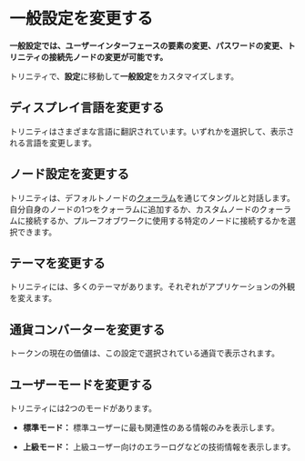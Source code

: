 # 一般設定を変更する
<!-- # Change the general settings -->

**一般設定では、ユーザーインターフェースの要素の変更、パスワードの変更、トリニティの接続先ノードの変更が可能です。**
<!-- **The general settings allow you to change elements of the user interface, change your password, and change the nodes to which Trinity connects.** -->

トリニティで、**設定**に移動して**一般設定**をカスタマイズします。
<!-- In Trinity, go to **Settings** to customize general settings. -->

## ディスプレイ言語を変更する
<!-- ## Change the display language -->

トリニティはさまざまな言語に翻訳されています。いずれかを選択して、表示される言語を変更します。
<!-- Trinity has been translated into different languages. Select one to change the language that's displayed. -->

## ノード設定を変更する
<!-- ## Change the node settings -->

トリニティは、デフォルトノードの[クォーラム](../concepts/node-quorum.md)を通じてタングルと対話します。自分自身のノードの1つをクォーラムに追加するか、カスタムノードのクォーラムに接続するか、プルーフオブワークに使用する特定のノードに接続するかを選択できます。
<!-- Trinity interacts with the Tangle through a [quorum](../concepts/node-quorum.md) of default nodes. You can choose to add one of your own nodes to the quorum, connect to a quorum of custom nodes, or connect to a specific node to use for proof of work. -->

## テーマを変更する
<!-- ## Change the theme -->

トリニティには、多くのテーマがあります。それぞれがアプリケーションの外観を変えます。
<!-- Trinity has many themes to choose from. Each one changes how the application looks. -->

## 通貨コンバーターを変更する
<!-- ## Change the currency converter -->

トークンの現在の価値は、この設定で選択されている通貨で表示されます。
<!-- The current value of the token is displayed in the currency that is selected in this setting. -->

## ユーザーモードを変更する
<!-- ## Change the user mode -->

トリニティには2つのモードがあります。
<!-- Trinity has two modes: -->

- **標準モード：** 標準ユーザーに最も関連性のある情報のみを表示します。
<!-- - **Standard mode:** Displays only the most relevant information for standard users -->
- **上級モード：** 上級ユーザー向けのエラーログなどの技術情報を表示します。
<!-- - **Advanced mode:** Displays technical information, such as error logs, for advanced users -->
